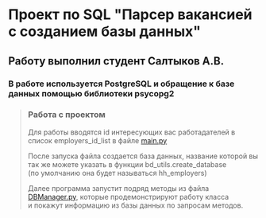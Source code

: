# Проект по SQL "Парсер вакансией с созданием базы данных"
## Работу выполнил студент Салтыков А.В.

### В работе используется PostgreSQL и обращение к базе данных помощью библиотеки psycopg2

>### Работа с проектом
>Для работы вводятся id интересующих вас работадателей в список employers_id_list в файле [main.py](main.py)
> 
>После запуска файла создается база данных, название которой вы так же можете указать в функции bd_utils.create_database <br />
(по умолчанию она будет называться hh_employers)
>
> Далее программа запустит подряд методы из файла [DBManager.py](src/DBManager.py), которые продемонстрируют работу класса <br />
> и покажут информацию из базы данных по запросам методов.



##
###

##
###

##
###

